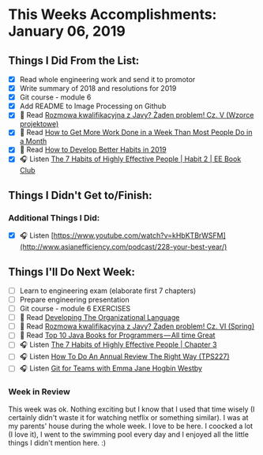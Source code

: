 # This Weeks Accomplishments: January 06, 2019

## Things I Did From the List:

- [x] Read whole engineering work and send it to promotor
- [x] Write summary of 2018 and resolutions for 2019
- [x] Git course - module 6
- [x] Add README to Image Processing on Github
- [x] 📗 Read [Rozmowa kwalifikacyjna z Javy? Żaden problem! Cz. V (Wzorce projektowe)](http://it-leaders.com.pl/pl/2184-2/)
- [x] 📗 Read [How to Get More Work Done in a Week Than Most People Do in a Month](https://medium.com/personal-growth/how-to-get-more-work-done-in-a-week-than-most-people-do-in-a-month-ca0328a0cdd2)
- [x] 📗 Read [How to Develop Better Habits in 2019](https://medium.com/s/notes-on-changing-your-life/how-to-develop-better-habits-in-2019-143e1e21ecbc)
- [x] 🎧 Listen [The 7 Habits of Highly Effective People | Habit 2 | EE Book Club](https://www.youtube.com/watch?v=kHbKTBrWSFM)

## Things I Didn't Get to/Finish:


### Additional Things I Did:

- [x] 🎧 Listen [https://www.youtube.com/watch?v=kHbKTBrWSFM](http://www.asianefficiency.com/podcast/228-your-best-year/)

## Things I'll Do Next Week:

- [ ] Learn to engineering exam (elaborate first 7 chapters)
- [ ] Prepare engineering presentation
- [ ] Git course - module 6 EXERCISES
- [ ] 📗 Read [Developing The Organizational Language](https://blog.tfnico.com/2018/11/developing-organizational-language.html)
- [ ] 📗 Read [Rozmowa kwalifikacyjna z Javy? Żaden problem! Cz. VI (Spring)](http://it-leaders.com.pl/pl/rozmowa-kwalifikacyjna-z-javy/)
- [ ] 📗 Read [Top 10 Java Books for Programmers — All time Great](https://medium.com/swlh/top-10-java-books-for-programmers-all-time-great-82b0ee0b831a)
- [ ] 🎧 Listen [The 7 Habits of Highly Effective People | Chapter 3](https://www.youtube.com/watch?v=stqgGp45J3s)
- [ ] 🎧 Listen [How To Do An Annual Review The Right Way (TPS227)](http://www.asianefficiency.com/podcast/227-annual-review/)
- [ ] 🎧 Listen [Git for Teams with Emma Jane Hogbin Westby](https://www.allthingsgit.com/episodes/git_for_teams_with_emma_jane_hogbin_westby.html)

### Week in Review
This week was ok. Nothing exciting but I know that I used that time wisely (I certainly didn't waste it for watching netflix or something similar). I was at my parents' house during the whole week. I love to be here. I coocked a lot (I love it), I went to the  swimming pool every day and I enjoyed all the little things I didn't mention here. :) 
